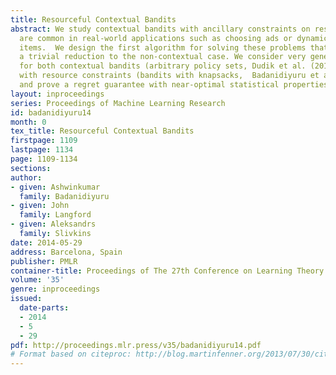 ```yaml
---
title: Resourceful Contextual Bandits
abstract: We study contextual bandits with ancillary constraints on resources, which
  are common in real-world applications such as choosing ads or dynamic pricing of
  items.  We design the first algorithm for solving these problems that improves over
  a trivial reduction to the non-contextual case. We consider very general settings
  for both contextual bandits (arbitrary policy sets, Dudik et al. (2011)) and bandits
  with resource constraints (bandits with knapsacks,  Badanidiyuru et al. (2013a)),
  and prove a regret guarantee with near-optimal statistical properties.
layout: inproceedings
series: Proceedings of Machine Learning Research
id: badanidiyuru14
month: 0
tex_title: Resourceful Contextual Bandits
firstpage: 1109
lastpage: 1134
page: 1109-1134
sections: 
author:
- given: Ashwinkumar
  family: Badanidiyuru
- given: John
  family: Langford
- given: Aleksandrs
  family: Slivkins
date: 2014-05-29
address: Barcelona, Spain
publisher: PMLR
container-title: Proceedings of The 27th Conference on Learning Theory
volume: '35'
genre: inproceedings
issued:
  date-parts:
  - 2014
  - 5
  - 29
pdf: http://proceedings.mlr.press/v35/badanidiyuru14.pdf
# Format based on citeproc: http://blog.martinfenner.org/2013/07/30/citeproc-yaml-for-bibliographies/
---
```

